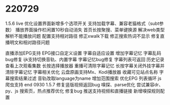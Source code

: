 # 220729
1.5.6 live
优化设置界面新增多个选项开关
支持加载字幕、兼容老猫格式（subt参数）
播放界面操作栏闲置10秒自动消失
首页长按聚搜、菜单键换源
解决web类型解析不能播放问题
配置支持相对路径
修正xwalk下载
修正搜索热词不显示
修复直播明文和相对路径问题

直播添加EPG支持
EPG接口自定义设置
字幕自适应设置
增加字幕记忆
字幕乱码bug修复
ijk支持切换音轨、内置字幕
字幕记忆bug修复
字幕列表可返回
历史记录查看上次观看集数
长按选择播放器
重播可清除字幕记忆
长按字幕关闭外挂字幕并清除字幕记忆
字幕相关优化
云盘原画支持Mx、Kodi播放器
收藏可见站点名称
字幕搜索结果过滤
音轨改取language为name
增加范围搜索
优化EPG
列表循环
js爬虫支持
end
0930
1.5.7
修复竖版视频返回bug
嗅探、parse优化
尝试兼容dr、py、js
搜索页，热点推荐优化
修复bug
推送支持视频和直播链接
新增嗅探规则配置


